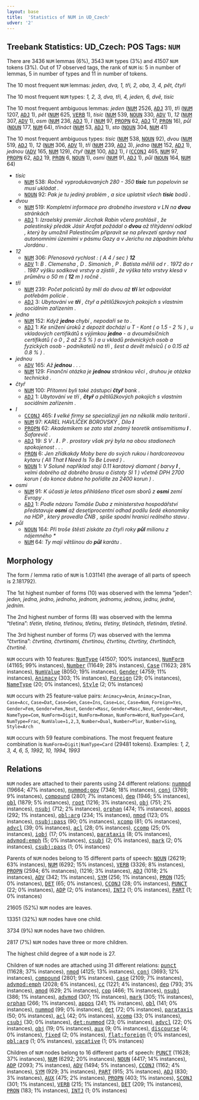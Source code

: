 ```yaml
---
layout: base
title:  'Statistics of NUM in UD_Czech'
udver: '2'
---
```


## Treebank Statistics: UD_Czech: POS Tags: `NUM`

There are 3436 `NUM` lemmas (6%), 3543 `NUM` types (3%) and 41507 `NUM` tokens (3%).
Out of 17 observed tags, the rank of `NUM` is: 5 in number of lemmas, 5 in number of types and 11 in number of tokens.

The 10 most frequent `NUM` lemmas: <em>jeden, dva, 1, tři, 2, oba, 3, 4, pět, čtyři</em>

The 10 most frequent `NUM` types:  <em>1, 2, 3, dva, tři, 4, jeden, 6, dvě, tisíc</em>

The 10 most frequent ambiguous lemmas: <em>jeden</em> (<tt><a href="cs-pos-NUM.html">NUM</a></tt> 2526, <tt><a href="cs-pos-ADJ.html">ADJ</a></tt> 31), <em>tři</em> (<tt><a href="cs-pos-NUM.html">NUM</a></tt> 1207, <tt><a href="cs-pos-ADJ.html">ADJ</a></tt> 1), <em>pět</em> (<tt><a href="cs-pos-NUM.html">NUM</a></tt> 625, <tt><a href="cs-pos-VERB.html">VERB</a></tt> 1), <em>tisíc</em> (<tt><a href="cs-pos-NUM.html">NUM</a></tt> 539, <tt><a href="cs-pos-NOUN.html">NOUN</a></tt> 330, <tt><a href="cs-pos-ADV.html">ADV</a></tt> 1), <em>12</em> (<tt><a href="cs-pos-NUM.html">NUM</a></tt> 307, <tt><a href="cs-pos-ADV.html">ADV</a></tt> 1), <em>osm</em> (<tt><a href="cs-pos-NUM.html">NUM</a></tt> 236, <tt><a href="cs-pos-ADJ.html">ADJ</a></tt> 1), <em>I</em> (<tt><a href="cs-pos-NUM.html">NUM</a></tt> 97, <tt><a href="cs-pos-PROPN.html">PROPN</a></tt> 62, <tt><a href="cs-pos-ADJ.html">ADJ</a></tt> 17, <tt><a href="cs-pos-PRON.html">PRON</a></tt> 16), <em>půl</em> (<tt><a href="cs-pos-NOUN.html">NOUN</a></tt> 177, <tt><a href="cs-pos-NUM.html">NUM</a></tt> 64), <em>třináct</em> (<tt><a href="cs-pos-NUM.html">NUM</a></tt> 53, <tt><a href="cs-pos-ADJ.html">ADJ</a></tt> 1), <em>sto</em> (<tt><a href="cs-pos-NOUN.html">NOUN</a></tt> 304, <tt><a href="cs-pos-NUM.html">NUM</a></tt> 41)

The 10 most frequent ambiguous types:  <em>tisíc</em> (<tt><a href="cs-pos-NUM.html">NUM</a></tt> 538, <tt><a href="cs-pos-NOUN.html">NOUN</a></tt> 92), <em>dvou</em> (<tt><a href="cs-pos-NUM.html">NUM</a></tt> 519, <tt><a href="cs-pos-ADJ.html">ADJ</a></tt> 1), <em>12</em> (<tt><a href="cs-pos-NUM.html">NUM</a></tt> 306, <tt><a href="cs-pos-ADV.html">ADV</a></tt> 1), <em>tří</em> (<tt><a href="cs-pos-NUM.html">NUM</a></tt> 239, <tt><a href="cs-pos-ADJ.html">ADJ</a></tt> 3), <em>jedno</em> (<tt><a href="cs-pos-NUM.html">NUM</a></tt> 152, <tt><a href="cs-pos-ADJ.html">ADJ</a></tt> 1), <em>jednou</em> (<tt><a href="cs-pos-ADV.html">ADV</a></tt> 165, <tt><a href="cs-pos-NUM.html">NUM</a></tt> 129), <em>čtyř</em> (<tt><a href="cs-pos-NUM.html">NUM</a></tt> 100, <tt><a href="cs-pos-ADJ.html">ADJ</a></tt> 1), <em>I</em> (<tt><a href="cs-pos-CCONJ.html">CCONJ</a></tt> 465, <tt><a href="cs-pos-NUM.html">NUM</a></tt> 97, <tt><a href="cs-pos-PROPN.html">PROPN</a></tt> 62, <tt><a href="cs-pos-ADJ.html">ADJ</a></tt> 19, <tt><a href="cs-pos-PRON.html">PRON</a></tt> 6, <tt><a href="cs-pos-NOUN.html">NOUN</a></tt> 1), <em>osmi</em> (<tt><a href="cs-pos-NUM.html">NUM</a></tt> 91, <tt><a href="cs-pos-ADJ.html">ADJ</a></tt> 1), <em>půl</em> (<tt><a href="cs-pos-NOUN.html">NOUN</a></tt> 164, <tt><a href="cs-pos-NUM.html">NUM</a></tt> 64)


* <em>tisíc</em>
  * <tt><a href="cs-pos-NUM.html">NUM</a></tt> 538: <em>Ročně vyprodukovaných 280 - 350 <b>tisíc</b> tun popelovin se musí ukládat .</em>
  * <tt><a href="cs-pos-NOUN.html">NOUN</a></tt> 92: <em>Pak je tu jediný problém , a sice uplatnit všech <b>tisíc</b> bodů .</em>
* <em>dvou</em>
  * <tt><a href="cs-pos-NUM.html">NUM</a></tt> 519: <em>Kompletní informace pro drobného investora v LN na <b>dvou</b> stránkách</em>
  * <tt><a href="cs-pos-ADJ.html">ADJ</a></tt> 1: <em>Izraelský premiér Jicchak Rabin včera prohlásil , že palestinský předák Jásir Arafat požádal o <b>dvou</b> až třítýdenní odklad , který by umožnil Palestincům připravit se na převzetí správy nad autonomními územími v pásmu Gazy a v Jerichu na západním břehu Jordánu .</em>
* <em>12</em>
  * <tt><a href="cs-pos-NUM.html">NUM</a></tt> 306: <em>Přenosová rychlost : ( A 4 / sec ) <b>12</b></em>
  * <tt><a href="cs-pos-ADV.html">ADV</a></tt> 1: <em>B . Clemensha , D . Simonich , P . Batista měřili od r . 1972 do r . 1987 výšku sodíkové vrstvy a zjistili , že výška této vrstvy klesá v průměru o 50 m ( <b>12</b> m ) ročně .</em>
* <em>tří</em>
  * <tt><a href="cs-pos-NUM.html">NUM</a></tt> 239: <em>Počet policistů by měl do dvou až <b>tří</b> let odpovídat potřebám policie .</em>
  * <tt><a href="cs-pos-ADJ.html">ADJ</a></tt> 3: <em>Ubytování ve <b>tří</b> , čtyř a pětilůžkových pokojích s vlastním sociálním zařízením .</em>
* <em>jedno</em>
  * <tt><a href="cs-pos-NUM.html">NUM</a></tt> 152: <em>Když <b>jedno</b> chybí , nepodaří se to .</em>
  * <tt><a href="cs-pos-ADJ.html">ADJ</a></tt> 1: <em>Ke snížení úroků z depozit dochází u T - Kont ( o 1.5 - 2 % ) , u vkladových certifikátů s výjimkou <b>jedno</b> - a dvouměsíčních certifikátů ( o 0 , 2 až 2.5 % ) a u vkladů právnických osob a fyzických osob - podnikatelů na tři , šest a devět měsíců ( o 0.15 až 0.8 % ) .</em>
* <em>jednou</em>
  * <tt><a href="cs-pos-ADV.html">ADV</a></tt> 165: <em>Až <b>jednou</b> . . .</em>
  * <tt><a href="cs-pos-NUM.html">NUM</a></tt> 129: <em>Finanční otázka je <b>jednou</b> stránkou věci , druhou je otázka technická .</em>
* <em>čtyř</em>
  * <tt><a href="cs-pos-NUM.html">NUM</a></tt> 100: <em>Přítomni byli také zástupci <b>čtyř</b> bank .</em>
  * <tt><a href="cs-pos-ADJ.html">ADJ</a></tt> 1: <em>Ubytování ve tří , <b>čtyř</b> a pětilůžkových pokojích s vlastním sociálním zařízením .</em>
* <em>I</em>
  * <tt><a href="cs-pos-CCONJ.html">CCONJ</a></tt> 465: <em><b>I</b> velké firmy se specializují jen na několik málo teritorií .</em>
  * <tt><a href="cs-pos-NUM.html">NUM</a></tt> 97: <em>KAREL HAVLÍČEK BOROVSKÝ , Dílo <b>I</b></em>
  * <tt><a href="cs-pos-PROPN.html">PROPN</a></tt> 62: <em>Akademikem se zato stal známý teoretik antisemitismu <b>I</b> . Šafarevič .</em>
  * <tt><a href="cs-pos-ADJ.html">ADJ</a></tt> 19: <em>S V . <b>I</b> . P . prostory však prý byla na obou stadionech spokojenost . . .</em>
  * <tt><a href="cs-pos-PRON.html">PRON</a></tt> 6: <em>Jen zřídkakdy Moby bere do svých rukou i hardcoreovou kytaru ( All That <b>I</b> Need Is To Be Loved ) .</em>
  * <tt><a href="cs-pos-NOUN.html">NOUN</a></tt> 1: <em>V Soluně například stojí 0.11 karátový diamant ( barvy <b>I</b> , velmi dobrého až dobrého brusu a čistoty SI 1 ) včetně DPH 2700 korun ( do konce dubna ho pořídíte za 2400 korun ) .</em>
* <em>osmi</em>
  * <tt><a href="cs-pos-NUM.html">NUM</a></tt> 91: <em>K účasti je letos přihlášeno třicet osm sborů z <b>osmi</b> zemí Evropy .</em>
  * <tt><a href="cs-pos-ADJ.html">ADJ</a></tt> 1: <em>Podle názoru Tomáše Duba z ministerstva hospodářství představuje <b>osmi</b> až desetiprocentní odhad podílu šedé ekonomiky na HDP , který provedla ČNB , spíše spodní hranici reálného stavu .</em>
* <em>půl</em>
  * <tt><a href="cs-pos-NOUN.html">NOUN</a></tt> 164: <em>Při troše štěstí získáte za čtyři roky <b>půl</b> milionu z nájemného *</em>
  * <tt><a href="cs-pos-NUM.html">NUM</a></tt> 64: <em>Ty mají většinou do <b>půl</b> karátu .</em>

## Morphology

The form / lemma ratio of `NUM` is 1.031141 (the average of all parts of speech is 2.181792).

The 1st highest number of forms (10) was observed with the lemma “jeden”: <em>jeden, jedna, jedno, jednoho, jednom, jednomu, jednou, jednu, jedné, jedním</em>.

The 2nd highest number of forms (8) was observed with the lemma “třetina”: <em>třetin, třetina, třetinou, třetinu, třetiny, třetinách, třetinám, třetině</em>.

The 3rd highest number of forms (7) was observed with the lemma “čtvrtina”: <em>čtvrtina, čtvrtinami, čtvrtinou, čtvrtinu, čtvrtiny, čtvrtinách, čtvrtině</em>.

`NUM` occurs with 10 features: <tt><a href="cs-feat-NumType.html">NumType</a></tt> (41507; 100% instances), <tt><a href="cs-feat-NumForm.html">NumForm</a></tt> (41165; 99% instances), <tt><a href="cs-feat-Number.html">Number</a></tt> (11649; 28% instances), <tt><a href="cs-feat-Case.html">Case</a></tt> (11623; 28% instances), <tt><a href="cs-feat-NumValue.html">NumValue</a></tt> (8050; 19% instances), <tt><a href="cs-feat-Gender.html">Gender</a></tt> (4759; 11% instances), <tt><a href="cs-feat-Animacy.html">Animacy</a></tt> (303; 1% instances), <tt><a href="cs-feat-Foreign.html">Foreign</a></tt> (29; 0% instances), <tt><a href="cs-feat-NameType.html">NameType</a></tt> (20; 0% instances), <tt><a href="cs-feat-Style.html">Style</a></tt> (2; 0% instances)

`NUM` occurs with 25 feature-value pairs: `Animacy=Anim`, `Animacy=Inan`, `Case=Acc`, `Case=Dat`, `Case=Gen`, `Case=Ins`, `Case=Loc`, `Case=Nom`, `Foreign=Yes`, `Gender=Fem`, `Gender=Fem,Neut`, `Gender=Masc`, `Gender=Masc,Neut`, `Gender=Neut`, `NameType=Com`, `NumForm=Digit`, `NumForm=Roman`, `NumForm=Word`, `NumType=Card`, `NumType=Frac`, `NumValue=1,2,3`, `Number=Dual`, `Number=Plur`, `Number=Sing`, `Style=Arch`

`NUM` occurs with 59 feature combinations.
The most frequent feature combination is `NumForm=Digit|NumType=Card` (29481 tokens).
Examples: <em>1, 2, 3, 4, 6, 5, 1992, 10, 1994, 1993</em>


## Relations

`NUM` nodes are attached to their parents using 24 different relations: <tt><a href="cs-dep-nummod.html">nummod</a></tt> (19664; 47% instances), <tt><a href="cs-dep-nummod-gov.html">nummod:gov</a></tt> (7348; 18% instances), <tt><a href="cs-dep-conj.html">conj</a></tt> (3769; 9% instances), <tt><a href="cs-dep-compound.html">compound</a></tt> (2801; 7% instances), <tt><a href="cs-dep-dep.html">dep</a></tt> (1946; 5% instances), <tt><a href="cs-dep-obl.html">obl</a></tt> (1879; 5% instances), <tt><a href="cs-dep-root.html">root</a></tt> (1216; 3% instances), <tt><a href="cs-dep-obj.html">obj</a></tt> (751; 2% instances), <tt><a href="cs-dep-nsubj.html">nsubj</a></tt> (712; 2% instances), <tt><a href="cs-dep-orphan.html">orphan</a></tt> (474; 1% instances), <tt><a href="cs-dep-appos.html">appos</a></tt> (292; 1% instances), <tt><a href="cs-dep-obl-arg.html">obl:arg</a></tt> (234; 1% instances), <tt><a href="cs-dep-nmod.html">nmod</a></tt> (123; 0% instances), <tt><a href="cs-dep-nsubj-pass.html">nsubj:pass</a></tt> (90; 0% instances), <tt><a href="cs-dep-xcomp.html">xcomp</a></tt> (81; 0% instances), <tt><a href="cs-dep-advcl.html">advcl</a></tt> (39; 0% instances), <tt><a href="cs-dep-acl.html">acl</a></tt> (28; 0% instances), <tt><a href="cs-dep-ccomp.html">ccomp</a></tt> (25; 0% instances), <tt><a href="cs-dep-iobj.html">iobj</a></tt> (17; 0% instances), <tt><a href="cs-dep-parataxis.html">parataxis</a></tt> (8; 0% instances), <tt><a href="cs-dep-advmod-emph.html">advmod:emph</a></tt> (5; 0% instances), <tt><a href="cs-dep-csubj.html">csubj</a></tt> (2; 0% instances), <tt><a href="cs-dep-mark.html">mark</a></tt> (2; 0% instances), <tt><a href="cs-dep-csubj-pass.html">csubj:pass</a></tt> (1; 0% instances)

Parents of `NUM` nodes belong to 15 different parts of speech: <tt><a href="cs-pos-NOUN.html">NOUN</a></tt> (26219; 63% instances), <tt><a href="cs-pos-NUM.html">NUM</a></tt> (6292; 15% instances), <tt><a href="cs-pos-VERB.html">VERB</a></tt> (3326; 8% instances), <tt><a href="cs-pos-PROPN.html">PROPN</a></tt> (2594; 6% instances),  (1216; 3% instances), <tt><a href="cs-pos-ADJ.html">ADJ</a></tt> (1018; 2% instances), <tt><a href="cs-pos-ADV.html">ADV</a></tt> (342; 1% instances), <tt><a href="cs-pos-SYM.html">SYM</a></tt> (256; 1% instances), <tt><a href="cs-pos-PRON.html">PRON</a></tt> (125; 0% instances), <tt><a href="cs-pos-DET.html">DET</a></tt> (65; 0% instances), <tt><a href="cs-pos-CCONJ.html">CCONJ</a></tt> (28; 0% instances), <tt><a href="cs-pos-PUNCT.html">PUNCT</a></tt> (22; 0% instances), <tt><a href="cs-pos-ADP.html">ADP</a></tt> (2; 0% instances), <tt><a href="cs-pos-INTJ.html">INTJ</a></tt> (1; 0% instances), <tt><a href="cs-pos-PART.html">PART</a></tt> (1; 0% instances)

21605 (52%) `NUM` nodes are leaves.

13351 (32%) `NUM` nodes have one child.

3734 (9%) `NUM` nodes have two children.

2817 (7%) `NUM` nodes have three or more children.

The highest child degree of a `NUM` node is 27.

Children of `NUM` nodes are attached using 31 different relations: <tt><a href="cs-dep-punct.html">punct</a></tt> (11628; 37% instances), <tt><a href="cs-dep-nmod.html">nmod</a></tt> (4125; 13% instances), <tt><a href="cs-dep-conj.html">conj</a></tt> (3693; 12% instances), <tt><a href="cs-dep-compound.html">compound</a></tt> (2801; 9% instances), <tt><a href="cs-dep-case.html">case</a></tt> (2109; 7% instances), <tt><a href="cs-dep-advmod-emph.html">advmod:emph</a></tt> (2028; 6% instances), <tt><a href="cs-dep-cc.html">cc</a></tt> (1221; 4% instances), <tt><a href="cs-dep-dep.html">dep</a></tt> (793; 3% instances), <tt><a href="cs-dep-amod.html">amod</a></tt> (629; 2% instances), <tt><a href="cs-dep-cop.html">cop</a></tt> (466; 1% instances), <tt><a href="cs-dep-nsubj.html">nsubj</a></tt> (386; 1% instances), <tt><a href="cs-dep-advmod.html">advmod</a></tt> (307; 1% instances), <tt><a href="cs-dep-mark.html">mark</a></tt> (305; 1% instances), <tt><a href="cs-dep-orphan.html">orphan</a></tt> (266; 1% instances), <tt><a href="cs-dep-appos.html">appos</a></tt> (241; 1% instances), <tt><a href="cs-dep-obl.html">obl</a></tt> (141; 0% instances), <tt><a href="cs-dep-nummod.html">nummod</a></tt> (99; 0% instances), <tt><a href="cs-dep-det.html">det</a></tt> (72; 0% instances), <tt><a href="cs-dep-parataxis.html">parataxis</a></tt> (50; 0% instances), <tt><a href="cs-dep-acl.html">acl</a></tt> (42; 0% instances), <tt><a href="cs-dep-xcomp.html">xcomp</a></tt> (33; 0% instances), <tt><a href="cs-dep-csubj.html">csubj</a></tt> (30; 0% instances), <tt><a href="cs-dep-det-nummod.html">det:nummod</a></tt> (23; 0% instances), <tt><a href="cs-dep-advcl.html">advcl</a></tt> (22; 0% instances), <tt><a href="cs-dep-obj.html">obj</a></tt> (19; 0% instances), <tt><a href="cs-dep-aux.html">aux</a></tt> (9; 0% instances), <tt><a href="cs-dep-discourse.html">discourse</a></tt> (4; 0% instances), <tt><a href="cs-dep-fixed.html">fixed</a></tt> (2; 0% instances), <tt><a href="cs-dep-flat-foreign.html">flat:foreign</a></tt> (1; 0% instances), <tt><a href="cs-dep-obl-arg.html">obl:arg</a></tt> (1; 0% instances), <tt><a href="cs-dep-vocative.html">vocative</a></tt> (1; 0% instances)

Children of `NUM` nodes belong to 16 different parts of speech: <tt><a href="cs-pos-PUNCT.html">PUNCT</a></tt> (11628; 37% instances), <tt><a href="cs-pos-NUM.html">NUM</a></tt> (6292; 20% instances), <tt><a href="cs-pos-NOUN.html">NOUN</a></tt> (4417; 14% instances), <tt><a href="cs-pos-ADP.html">ADP</a></tt> (2093; 7% instances), <tt><a href="cs-pos-ADV.html">ADV</a></tt> (1494; 5% instances), <tt><a href="cs-pos-CCONJ.html">CCONJ</a></tt> (1162; 4% instances), <tt><a href="cs-pos-SYM.html">SYM</a></tt> (929; 3% instances), <tt><a href="cs-pos-PART.html">PART</a></tt> (915; 3% instances), <tt><a href="cs-pos-ADJ.html">ADJ</a></tt> (830; 3% instances), <tt><a href="cs-pos-AUX.html">AUX</a></tt> (475; 2% instances), <tt><a href="cs-pos-PROPN.html">PROPN</a></tt> (403; 1% instances), <tt><a href="cs-pos-SCONJ.html">SCONJ</a></tt> (301; 1% instances), <tt><a href="cs-pos-VERB.html">VERB</a></tt> (215; 1% instances), <tt><a href="cs-pos-DET.html">DET</a></tt> (209; 1% instances), <tt><a href="cs-pos-PRON.html">PRON</a></tt> (183; 1% instances), <tt><a href="cs-pos-INTJ.html">INTJ</a></tt> (1; 0% instances)

